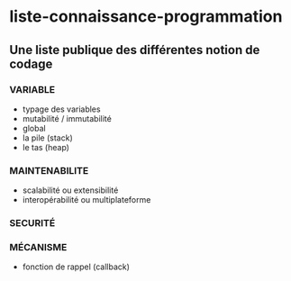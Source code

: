 # liste-connaissance-programmation
## Une liste publique des différentes notion de codage
### VARIABLE
- typage des variables
- mutabilité / immutabilité
- global
- la pile (stack)
- le tas (heap)
### MAINTENABILITE
- scalabilité ou extensibilité
- interopérabilité ou multiplateforme
### SECURITÉ
### MÉCANISME
- fonction de rappel (callback)
